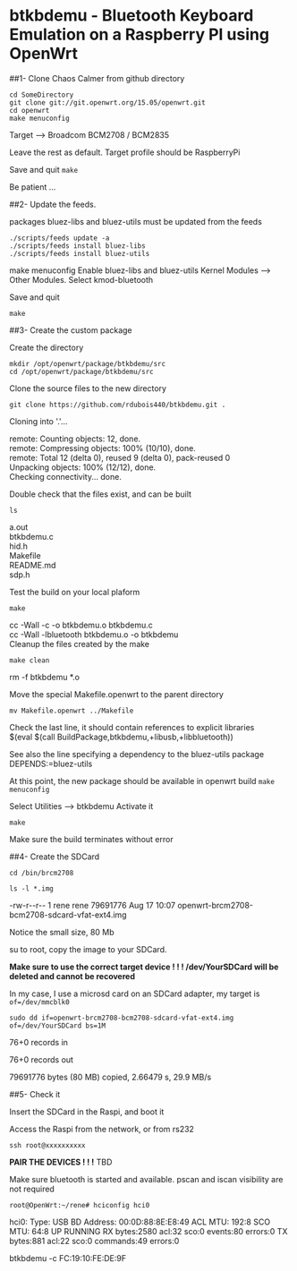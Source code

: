 # btkbdemu - Bluetooth Keyboard Emulation on a Raspberry PI using OpenWrt

##1- Clone Chaos Calmer from github directory
```
cd SomeDirectory 
git clone git://git.openwrt.org/15.05/openwrt.git
cd openwrt
make menuconfig
```
Target --> Broadcom BCM2708 / BCM2835

Leave the rest as default. Target profile should be RaspberryPi

Save and quit
`make`

Be patient ...

##2- Update the feeds. 

packages bluez-libs and bluez-utils must be updated from the feeds

```
./scripts/feeds update -a
./scripts/feeds install bluez-libs
./scripts/feeds install bluez-utils
```



make menuconfig
Enable bluez-libs and bluez-utils
Kernel Modules --> Other Modules. Select kmod-bluetooth 

Save and quit

`make`



##3- Create the custom package

Create the directory

```
mkdir /opt/openwrt/package/btkbdemu/src
cd /opt/openwrt/package/btkbdemu/src
```

Clone the source files to the new directory


`git clone https://github.com/rdubois440/btkbdemu.git .`

Cloning into '.'...

remote: Counting objects: 12, done.   
remote: Compressing objects: 100% (10/10), done.  
remote: Total 12 (delta 0), reused 9 (delta 0), pack-reused 0  
Unpacking objects: 100% (12/12), done.  
Checking connectivity... done.


Double check that the files exist, and can be built

`ls`

a.out    
btkbdemu.c     
hid.h     
Makefile     
README.md     
sdp.h     

Test the build on your local plaform

`make` 

cc -Wall   -c -o btkbdemu.o btkbdemu.c  
cc -Wall -lbluetooth btkbdemu.o  -o btkbdemu   
Cleanup the files created by the make

`make clean`

rm -f btkbdemu  *.o 

Move the special Makefile.openwrt to the parent directory

`mv Makefile.openwrt ../Makefile`

Check the last line, it should contain references to explicit libraries   
$(eval $(call BuildPackage,btkbdemu,+libusb,+libbluetooth))

See also the line specifying a dependency to the bluez-utils package  
DEPENDS:=bluez-utils



At this point, the new package should be available in openwrt build
`make menuconfig` 

Select Utilities --> btkbdemu Activate it

`make`

Make sure the build terminates without error

##4- Create the SDCard

`cd /bin/brcm2708`

`ls -l *.img`

-rw-r--r-- 1 rene rene 79691776 Aug 17 10:07 openwrt-brcm2708-bcm2708-sdcard-vfat-ext4.img

Notice the small size, 80 Mb

su to root, copy the image to your SDCard. 

**Make sure to use the correct target device ! ! ! /dev/YourSDCard will be deleted and cannot be recovered**

In my case, I use a microsd card on an SDCard adapter, my target is `of=/dev/mmcblk0`

`sudo dd if=openwrt-brcm2708-bcm2708-sdcard-vfat-ext4.img of=/dev/YourSDCard bs=1M`

76+0 records in

76+0 records out

79691776 bytes (80 MB) copied, 2.66479 s, 29.9 MB/s

##5- Check it

Insert the SDCard in the Raspi, and boot it

Access the Raspi from the network, or from rs232

`ssh root@xxxxxxxxxx`


**PAIR THE DEVICES ! ! !** TBD

Make sure bluetooth is started and available. pscan and iscan visibility are not required

`root@OpenWrt:~/rene# hciconfig hci0`

hci0:   Type: USB
        BD Address: 00:0D:88:8E:E8:49 ACL MTU: 192:8 SCO MTU: 64:8
        UP RUNNING 
        RX bytes:2580 acl:32 sco:0 events:80 errors:0
        TX bytes:881 acl:22 sco:0 commands:49 errors:0



btkbdemu -c FC:19:10:FE:DE:9F

